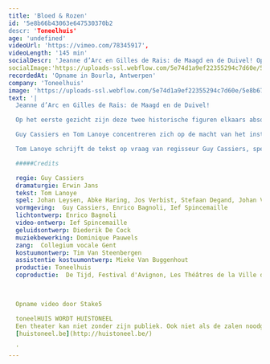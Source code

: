 ```yaml
---
title: 'Bloed & Rozen'
id: '5e8b66b43063e647530370b2
descr: 'Toneelhuis'
age: 'undefined'
videoUrl: 'https://vimeo.com/78345917',
videoLength: '145 min'
socialDescr: 'Jeanne d’Arc en Gilles de Rais: de Maagd en de Duivel! Op het eerste gezicht zijn deze twee historische figuren elkaars absolute tegenpool. Het eenvoudige Franse boerenmeisje Jeanne d’Arc sterft na enkele spectaculaire overwinningen op Engeland als heks op de brandstapel. De rijke en adellijke Gilles de Rais, die aan haar zijde vocht, geeft zich na haar dood over aan magie, moord en seksuele excessen en sterft op de brandstapel als een boetvaardige zondaar. Guy Cassiers en Tom Lanoye concentreren zich op de macht van het instituut Kerk. Brandend actueel. Tom Lanoye schrijft de tekst op vraag van regisseur Guy Cassiers, speciaal voor het Festival van Avignon. Het stuk wordt er na de première in Antwerpen opgevoerd in de Cour d'Honneur du Palais des Papes.'
socialImage:'https://uploads-ssl.webflow.com/5e74d1a9ef22355294c7d60e/5e8b6752b48f2354096c34de_bloed%20en%20rozen.jpg'
recordedAt: 'Opname in Bourla, Antwerpen'
company: 'Toneelhuis'
image: 'https://uploads-ssl.webflow.com/5e74d1a9ef22355294c7d60e/5e8b6752b48f2354096c34de_bloed%20en%20rozen.jpg'
text: '|
  Jeanne d’Arc en Gilles de Rais: de Maagd en de Duivel!                

  Op het eerste gezicht zijn deze twee historische figuren elkaars absolute tegenpool. Het eenvoudige Franse boerenmeisje Jeanne d’Arc sterft na enkele spectaculaire overwinningen op Engeland als heks op de brandstapel. De rijke en adellijke Gilles de Rais, die aan haar zijde vocht, geeft zich na haar dood over aan magie, moord en seksuele excessen en sterft op de brandstapel als een boetvaardige zondaar.

  Guy Cassiers en Tom Lanoye concentreren zich op de macht van het instituut Kerk. Brandend actueel.

  Tom Lanoye schrijft de tekst op vraag van regisseur Guy Cassiers, speciaal voor het Festival van Avignon. Het stuk wordt er na de première in Antwerpen opgevoerd in de Cour d'Honneur du Palais des Papes.

  #####Credits

  regie: Guy Cassiers
  dramaturgie: Erwin Jans
  tekst: Tom Lanoye
  spel: Johan Leysen, Abke Haring, Jos Verbist, Stefaan Degand, Johan Van Assche, Katelijne Damen, Han Kerckhoffs
  vormgeving:  Guy Cassiers, Enrico Bagnoli, Ief Spincemaille
  lichtontwerp: Enrico Bagnoli
  video-ontwerp: Ief Spincemaille
  geluidsontwerp: Diederik De Cock
  muziekbewerking: Dominique Pauwels
  zang:  Collegium vocale Gent
  kostuumontwerp: Tim Van Steenbergen
  assistentie kostuumontwerp: Mieke Van Buggenhout
  productie: Toneelhuis
  coproductie:  De Tijd, Festival d'Avignon, Les Théâtres de la Ville de Luxembourg, deSingel Internationale Kunstcampus, Collegium vocale Gent                                    

  ‍

  Opname video door Stake5  

  toneelHUIS WORDT HUISTONEEL
  Een theater kan niet zonder zijn publiek. Ook niet als de zalen noodgedwongen leeg staan. Daarom zoeken de Toneelhuismakers u op vanuit hun schuiloorden. Ze spinnen vanuit hun huizen lange, onzichtbare draden tot bij u, met verhalen, gedichten, gedachten en beelden. Zo wordt Toneelhuis voor even Huistoneel. Geniet ervan!
  [huistoneel.be](http://huistoneel.be/)

  ‍'
---
```

